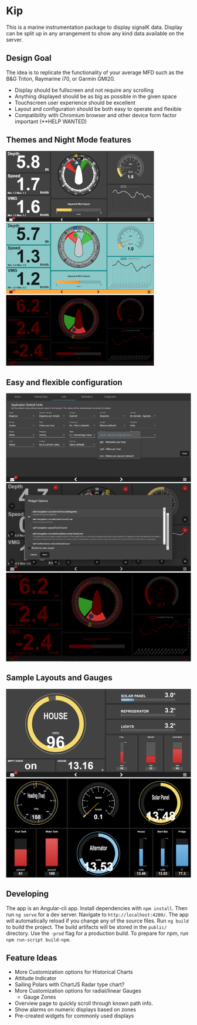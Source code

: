 # Kip 

This is a marine instrumentation package to display signalK data. Display can be split up in any arrangement to show any kind data available on the server.

## Design Goal

The idea is to replicate the functionality of your average MFD such as the B&G Triton, Raymarine i70, or Garmin GMI20.
- Display should be fullscreen and not require any scrolling
- Anything displayed should be as big as possible in the given space
- Touchscreen user experience should be excellent
- Layout and configuration should be both easy to operate and flexible
- Compatibility with Chromium browser and other device form factor important (**HELP WANTED)  

## Themes and Night Mode features

<p align="center" style="width: 80%">
  <img src="./KipSample-1.png">
  <img src="./KipSample-2.png">
  <img src="./KipNightMode.png">
</p>

## Easy and flexible configuration

<p align="center">
  <img src="./KipConfig.png">
  <img src="./KipWidgetConfig.png">
  <img src="./KipNightMode.png">
</p>

## Sample Layouts and Gauges

<p align="center">
  <img src="./KipMonitor.png">
  <img src="./GaugeSample1.png">
</p>

## Developing

The app is an Angular-cli app. Install dependencies with `npm install`. Then run `ng serve` for a dev server. Navigate to `http://localhost:4200/`. The app will automatically reload if you change any of the source files. Run `ng build` to build the project. The build artifacts will be stored in the `public/` directory. Use the `-prod` flag for a production build. To prepare for npm, run `npm run-script build-npm`.



## Feature Ideas

 * More Customization options for Historical Charts
 * Attitude Indicator
 * Sailing Polars with ChartJS Radar type chart?
 * More Customization options for radial/linear Gauges
    * Gauge Zones
 * Overview page to quickly scroll through known path info.
 * Show alarms on numeric displays based on zones
  * Pre-created widgets for commonly used displays

 
